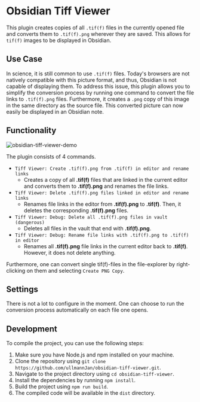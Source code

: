 # Obsidian Tiff Viewer

This plugin creates copies of all `.tif(f)` files in the currently opened file and converts them to `.tif(f).png` wherever they are saved. This allows for `tif(f)` images to be displayed in Obsidian.

## Use Case

In science, it is still common to use `.tif(f)` files. Today's browsers are not natively compatible with this picture format, and thus, Obsidian is not capable of displaying them. To address this issue, this plugin allows you to simplify the conversion process by running one command to convert the file links to `.tif(f).png` files. Furthermore, it creates a `.png` copy of this image in the same directory as the source file. This converted picture can now easily be displayed in an Obsidian note.

## Functionality

![obsidian-tiff-viewer-demo](https://github.com/ullmannJan/obsidian-tiff-viewer/assets/102742052/1a1491ba-2150-4b25-a449-cdef2768b0b3)

The plugin consists of 4 commands.

- `Tiff Viewer: Create .tif(f).png from .tif(f) in editor and rename links`
    - Creates a copy of all **.tif(f)** files that are linked in the current editor and converts them to **.tif(f).png** and renames the file links.
- `Tiff Viewer: Delete .tif(f).png files linked in editor and rename links`
    - Renames file links in the editor from **.tif(f).png** to **.tif(f)**. Then, it deletes the corresponding **.tif(f).png** files.
- `Tiff Viewer: Debug: Delete all .tif(f).png files in vault (dangerous)`
    - Deletes all files in the vault that end with **.tif(f).png**.
- `Tiff Viewer: Debug: Rename file links with .tif(f).png to .tif(f) in editor`
    - Renames all **.tif(f).png** file links in the current editor back to **.tif(f)**. However, it does not delete anything.

Furthermore, one can convert single tif(f)-files in the file-explorer by right-clicking on them and selecting `Create PNG Copy`.

## Settings

There is not a lot to configure in the moment.
One can choose to run the conversion process  automatically on each file one opens.


## Development

To compile the project, you can use the following steps:

1. Make sure you have Node.js and npm installed on your machine.
2. Clone the repository using `git clone https://github.com/ullmannJan/obsidian-tiff-viewer.git`.
3. Navigate to the project directory using `cd obsidian-tiff-viewer`.
4. Install the dependencies by running `npm install`.
5. Build the project using `npm run build`.
6. The compiled code will be available in the `dist` directory.


